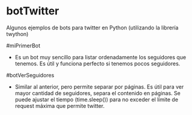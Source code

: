 # botTwitter
Algunos ejemplos de bots para twitter en Python (utilizando la librería twython)


#miPrimerBot
  - Es un bot muy sencillo para listar ordenadamente los seguidores que tenemos. Es útil y funciona perfecto si tenemos pocos seguidores.
  
#botVerSeguidores
  - Similar al anterior, pero permite separar por páginas. Es útil para ver mayor cantidad de seguidores, separa el contenido en páginas. Se puede ajustar el tiempo (time.sleep()) para no exceder el límite de request máxima que permite twitter. 
